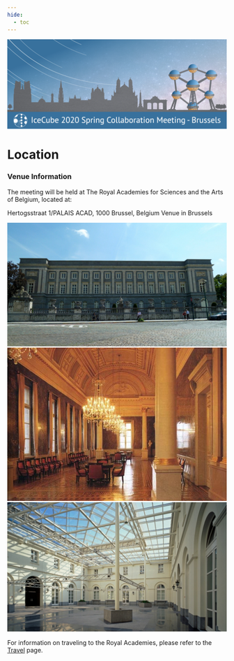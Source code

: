 ```yaml
---
hide:
  - toc
---
```


![2020 Spring Virtual Collaboration Meeting](IceCubeMeeting_FinalBanner_v2.png)

# Location

### Venue Information

The meeting will be held at The Royal Academies for Sciences and the Arts of Belgium, located at:

Hertogsstraat 1/PALAIS ACAD, 1000 Brussel, Belgium
Venue in Brussels

![2020 Spring Virtual Collaboration Meeting](Royal_Academy_Image.jpg)
![2020 Spring Virtual Collaboration Meeting](venue1.jpg)
![2020 Spring Virtual Collaboration Meeting](venue2.jpg)


For information on traveling to the Royal Academies, please refer to the [Travel](travel.md) page.

